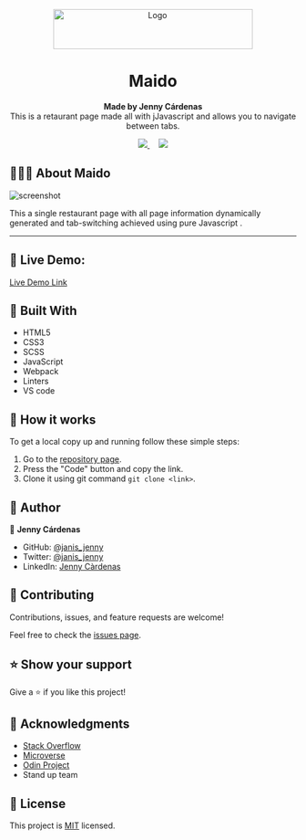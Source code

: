 
<p align="center">
  <a href="https://github.com/jcy2704/oop-ruby">
    <img src="https://res.cloudinary.com/growsurf-prod/image/upload/v1582211139/production/gnysw2objzekbagrqiax.png" alt="Logo" width="350" height="70">
  </a>
</p>

<h1 align="center">Maido</h1>

<p align="center">
  <strong>Made by Jenny Cárdenas</strong>
  <br>
   This is a retaurant page made all with jJavascript and allows you to navigate between tabs.

</p>

<p align="center">
  <a href="https://github.com/janis-jenny/Restaurant-Page/issues">
    <img src="https://img.shields.io/badge/REPORT%20A%20BUG-purple?style=for-the-badge">
  </a>
   ‎ ‎ ‎ ‎
  <a href="https://github.com/janis-jenny/Restaurant-Page/issues">
    <img src="https://img.shields.io/badge/Request%20a%20feature-purple?style=for-the-badge">
  </a>
</p>



## 👩🏼‍💻 About Maido

![screenshot](./screenshoot.png)

This a single restaurant page with all page information dynamically generated and tab-switching achieved using pure Javascript .

<hr>


## 🔴 Live Demo:

[Live Demo Link](https://janis-jenny.github.io/Restaurant-Page/)



## 🔧 Built With

- HTML5
- CSS3
- SCSS
- JavaScript
- Webpack
- Linters
- VS code


## 🤖 How it works

To get a local copy up and running follow these simple steps:

1. Go to the [repository page](https://github.com/janis-jenny/Restaurant-Page/).
2. Press the "Code" button and copy the link.
3. Clone it using git command `git clone <link>`.


## 👥 Author

👤 **Jenny Cárdenas**

- GitHub: [@janis_jenny](https://github.com/janis-jenny)
- Twitter: [@janis_jenny](https://twitter.com/janis_jenny)
- LinkedIn: [Jenny Càrdenas](https://www.linkedin.com/in/paolajenny)



## 🤝 Contributing

Contributions, issues, and feature requests are welcome!

Feel free to check the [issues page](https://github.com/janis-jenny/Restaurant-Page/issues).



## ⭐ Show your support

Give a ⭐️ if you like this project!



## 📌 Acknowledgments

- [Stack Overflow](https://es.stackoverflow.com/)
- [Microverse](https://www.microverse.org/)
- [Odin Project](https://www.theodinproject.com/)
- Stand up team


## 📝 License

This project is [MIT](https://opensource.org/licenses/MIT) licensed.
